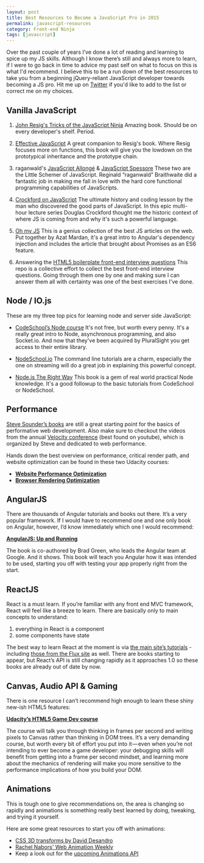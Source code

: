 ```yaml
---
layout: post
title: Best Resources to Become a JavaScript Pro in 2015
permalink: javascript-resources
category: Front-end Ninja
tags: [javascript]
---
```


Over the past couple of years I’ve done a lot of reading and learning to spice up my JS skills. Although I know there’s still and always more to learn, if I were to go back in time to advice my past self on what to focus on this is what I'd recommend. I believe this to be a run down of the best resources to take you from a beginning jQuery-reliant JavaScript developer towards becoming a JS pro. Hit me up on [Twitter](https://twitter.com/stefanritter) if you'd like to add to the list or correct me on my choices.

## Vanilla JavaScript
1. [John Resig's Tricks of the JavaScript Ninja](http://jsninja.com/) Amazing book. Should be on every developer's shelf. Period.

2. [Effective JavaScript](http://effectivejs.com/) A great companion to Resig's book. Where Resig focuses more on functions, this book will give you the lowdown on the prototypical inheritance and the prototype chain.

3. raganwald's [JavaScript Allongé](https://leanpub.com/javascript-allonge/) & [JavaScript Spessore](https://leanpub.com/javascript-spessore) These two are the Little Schemer of JavaScript. Reginald “raganwald” Braithwaite did a fantastic job in making me fall in love with the hard core functional programming capabilities of JavaScripts.

4. [Crockford on JavaScript](https://www.youtube.com/watch?v=JxAXlJEmNMg) The ultimate history and coding lesson by the man who discovered the good parts of JavaScript. In this epic multi-hour lecture series Douglas Crockford thought me the historic context of where JS is coming from
and why it's such a powerful language.

5. [Oh my JS](https://leanpub.com/ohmyjs) This is a genius collection of the best JS articles on the web. Put together by Azat Mardan, it's a great intro to Angular's dependency injection and includes the article that brought about Promises as an ES6 feature.

6. Answering the [HTML5 boilerplate front-end interview questions](https://github.com/h5bp/Front-end-Developer-Interview-Questions) This repo is a collective effort to collect the best front-end interview questions. Going through them one by one and making sure I can answer them all with certainty was one of the best exercises I've done.

## Node / IO.js
These are my three top pics for learning node and server side JavaScript:

- [CodeSchool’s Node course](https://www.codeschool.com/courses/real-time-web-with-node-js) It's not free, but worth every penny. It's a really great intro to Node, asynchronous programming, and also Socket.io. And now that they've been acquired by PluralSight you get access to their entire library.

- [NodeSchool.io](http://nodeschool.io/) The command line tutorials are a charm, especially the one on streaming will do a great job in explaining this powerful concept.

- [Node.js The Right Way](https://pragprog.com/book/jwnode/node-js-the-right-way) This book is a gem of real world practical Node knowledge. It's a good followup to the basic tutorials from CodeSchool or NodeSchool.

## Performance
[Steve Sounder’s books](http://stevesouders.com/) are still a great starting point for the basics of performative web development.
Also make sure to checkout the videos from the annual [Velocity conference](http://velocityconf.com/) (best found on youtube), which is organized by Steve and dedicated to web performance.

Hands down the best overview on performance, critical render path, and website optimization can be found in these two Udacity courses:

- **[Website Performance Optimization](https://www.udacity.com/course/website-performance-optimization--ud884)**
- **[Browser Rendering Optimization](https://www.udacity.com/course/browser-rendering-optimization--ud860)**

## AngularJS
There are thousands of Angular tutorials and books out there. It’s a very popular framework. If I would have to recommend one and one only book on Angular, however, I’d know immediately which one I would recommend:

**[AngularJS: Up and Running](http://shop.oreilly.com/product/0636920033486.do)**

The book is co-authored by Brad Green, who leads the Angular team at Google. And it shows. This book will teach you Angular how it was intended to be used, starting you off with testing your app properly right from the start.

## ReactJS
React is a must learn. If you’re familiar with any front end MVC framework, React will feel like a breeze to learn. There are basically only to main concepts to understand:

1. everything in React is a component
2. some components have state

The best way to learn React at the moment is via [the main site’s tutorials](https://facebook.github.io/react/docs/tutorial.html) - including [those from the Flux site](https://facebook.github.io/flux/docs/todo-list.html#content) as well. There are books starting to appear, but React’s API is still changing rapidly as it approaches 1.0 so these books are already out of date by now.

## Canvas, Audio API & Gaming
There is one resource I can’t recommend high enough to learn these shiny new-ish HTML5 features:

**[Udacity’s HTML5 Game Dev course](https://www.udacity.com/course/html5-game-development--cs255)**

The course will talk you through thinking in frames per second and writing pixels to Canvas rather than thinking in DOM trees. It’s a very demanding course, but worth every bit of effort you put into it — even when you’re not intending to ever become a game developer: your debugging skills will benefit from getting into a frame per second mindset, and learning more about the mechanics of rendering will make you more sensitive to the performance implications of how you build your DOM.

## Animations
This is tough one to give recommendations on, the area is changing so rapidly and animations is something really best learned by doing, tweaking, and trying it yourself. 

Here are some great resources to start you off with animations:

- [CSS 3D transforms by David Desandro](https://desandro.github.io/3dtransforms/)
- [Rachel Nabors' Web Animation Weekly](http://rachelnabors.com/newsletters/)
- Keep a look out for the [upcoming Animations API](http://updates.html5rocks.com/2014/05/Web-Animations---element-animate-is-now-in-Chrome-36)
